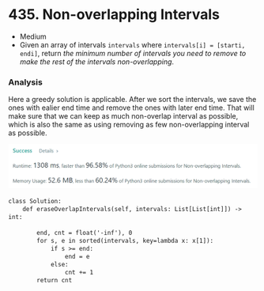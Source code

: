 # 435. Non-overlapping Intervals

* Medium
* Given an array of intervals `intervals` where `intervals[i] = [starti, endi]`, return _the minimum number of intervals you need to remove to make the rest of the intervals non-overlapping_.

### Analysis&#x20;

Here a greedy solution is applicable. After we sort the intervals, we save the ones with ealier end time and remove the ones with later end time. That will make sure that we can keep as much non-overlap interval as possible, which is also the same as using removing as few non-overlapping interval as possible.&#x20;

![](<../.gitbook/assets/image (2).png>)

```
class Solution:
    def eraseOverlapIntervals(self, intervals: List[List[int]]) -> int:

        end, cnt = float('-inf'), 0
        for s, e in sorted(intervals, key=lambda x: x[1]):
            if s >= end: 
                end = e
            else: 
                cnt += 1
        return cnt
```
